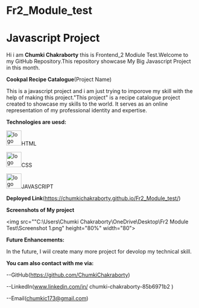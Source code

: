 # Fr2_Module_test

# Javascript Project

Hi i am **Chumki Chakraborty** this is Frontend_2 Modiule Test.Welcome to my GitHub Repository.This repository showcase My Big Javascript Project in this month.

**Cookpal Recipe Catalogue**(Project Name)

This is a javascript project and i am just trying to imporove my skill with the help of making this project."This project" is a recipe catalogue project created to showcase my skills to the world. It serves as an online representation of my professional identity and expertise. 

**Technologies are uesd:**

<img src="https://encrypted-tbn0.gstatic.com/images?q=tbn:ANd9GcTiGpRRcR0sg1MQpFQ77tPPVABY0JuLMYkwI6NRtYx6ww&s" alt="logo" height="40px" width="40px">HTML

<img src="https://upload.wikimedia.org/wikipedia/commons/thumb/d/d5/CSS3_logo_and_wordmark.svg/1200px-CSS3_logo_and_wordmark.svg.png" alt="logo" height="40px" width="40px">CSS

<img src="https://logos-world.net/wp-content/uploads/2023/02/JavaScript-Logo.png" alt="logo" height="40px" width="40px">JAVASCRIPT

**Deployed Link**(https://chumkichakraborty.github.io/Fr2_Module_test/)

**Screenshots of My project**

<img src=""C:\Users\Chumki Chakraborty\OneDrive\Desktop\Fr2 Module Test\Screenshot 1.png" height="80%" width="80">

**Future Enhancements:**

In the future, I wiil create many more project for devolop my technical skill.

**You cam also contact with me via:**

--GitHub(https://github.com/ChumkiChakraborty)

--LinkedIn(www.linkedin.com/in/
chumki-chakraborty-85b6971b2
)

--Email(chumkic173@gmail.com)
